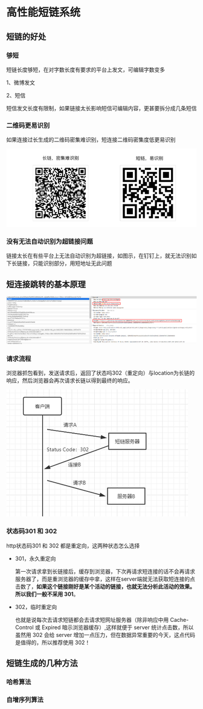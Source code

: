 # 高性能短链系统



## 短链的好处

### 够短

短链长度够短，在对字数长度有要求的平台上发文，可编辑字数变多

1、微博发文

2、短信

短信发文长度有限制，如果链接太长影响短信可编辑内容，更甚要拆分成几条短信



### 二维码更易识别

如果连接过长生成的二维码密集难识别，短连接二维码密集度低更易识别

![1584944386266](image\短链二维码.png)



### 没有无法自动识别为超链接问题

链接太长在有些平台上无法自动识别为超链接，如图示，在钉钉上，就无法识别如下长链接，只能识别部分，用短地址无此问题





## 短连接跳转的基本原理

![1584944798825](image\短链请求重定向.png)



### 请求流程

浏览器抓包看到，发送请求后，返回了状态吗302（重定向）与location为长链的响应，然后浏览器会再次请求长链以得到最终的响应。

![1584945819239](image/短链请求过程.png)



### 状态码301 和 302

http状态码301 和 302 都是重定向，这两种状态怎么选择

- 301，永久重定向

  第一次请求拿到长链接后，缓存到浏览器，下次再请求短连接的话不会再请求服务器了，而是重浏览器的缓存中拿，这样在server端就无法获取短连接的点击数了，**如果这个链接刚好是某个活动的链接，也就无法分析此活动的效果。所以我们一般不采用 301**。

- 302，临时重定向

  也就是说每次去请求短链都会去请求短网址服务器（除非响应中用 Cache-Control 或 Expired 暗示浏览器缓存）,这样就便于 server 统计点击数，所以虽然用 302 会给 server 增加一点压力，但在数据异常重要的今天，这点代码是值得的，所以推荐使用 302！

## 短链生成的几种方法

### 哈希算法





### 自增序列算法
